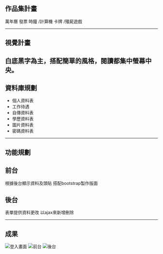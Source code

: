 ## 作品集計畫
萬年曆
發票
時鐘 /計算機
卡牌 /殭屍遊戲
 
---
## 視覺計畫
白底黑字為主，搭配簡單的風格，閱讀都集中螢幕中央。
---

## 資料庫規劃
* 個人資料表
* 工作待遇
* 自傳資料表
* 學歷資料表
* 圖片資料表
* 密碼資料表

---
## 功能規劃

## 前台
根據後台顯示資料及頭貼
搭配bootstrap製作版面

## 後台
表單提供資料更改
以ajax來新增刪除

---

## 成果

![登入畫面](./素材/chrome_fm8feu1LgB.png)
![前台](./素材/chrome_NHaLShxo5s.png)
![後台](./素材/chrome_W57LH7ysx8.png)